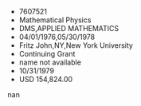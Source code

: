 
* 7607521
* Mathematical Physics
* DMS,APPLIED MATHEMATICS
* 04/01/1976,05/30/1978
* Fritz John,NY,New York University
* Continuing Grant
*   name not available
* 10/31/1979
* USD 154,824.00

nan
